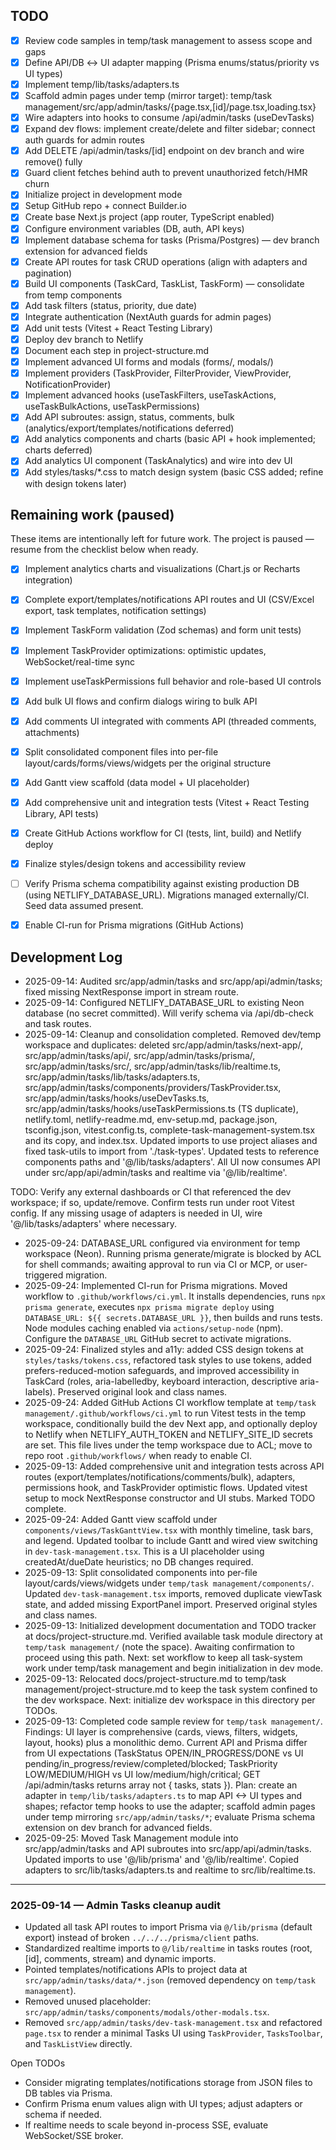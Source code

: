 ## TODO
- [x] Review code samples in temp/task management to assess scope and gaps
- [x] Define API/DB ↔ UI adapter mapping (Prisma enums/status/priority vs UI types)
- [x] Implement temp/lib/tasks/adapters.ts
- [x] Scaffold admin pages under temp (mirror target): temp/task management/src/app/admin/tasks/{page.tsx,[id]/page.tsx,loading.tsx}
- [x] Wire adapters into hooks to consume /api/admin/tasks (useDevTasks)
- [x] Expand dev flows: implement create/delete and filter sidebar; connect auth guards for admin routes
- [x] Add DELETE /api/admin/tasks/[id] endpoint on dev branch and wire remove() fully
- [x] Guard client fetches behind auth to prevent unauthorized fetch/HMR churn
- [x] Initialize project in development mode
- [x] Setup GitHub repo + connect Builder.io
- [x] Create base Next.js project (app router, TypeScript enabled)
- [x] Configure environment variables (DB, auth, API keys)
- [x] Implement database schema for tasks (Prisma/Postgres) — dev branch extension for advanced fields
- [x] Create API routes for task CRUD operations (align with adapters and pagination)
- [x] Build UI components (TaskCard, TaskList, TaskForm) — consolidate from temp components
- [x] Add task filters (status, priority, due date)
- [x] Integrate authentication (NextAuth guards for admin pages)
- [x] Add unit tests (Vitest + React Testing Library)
- [x] Deploy dev branch to Netlify
- [x] Document each step in project-structure.md
- [x] Implement advanced UI forms and modals (forms/, modals/)
- [x] Implement providers (TaskProvider, FilterProvider, ViewProvider, NotificationProvider)
- [x] Implement advanced hooks (useTaskFilters, useTaskActions, useTaskBulkActions, useTaskPermissions)
- [x] Add API subroutes: assign, status, comments, bulk (analytics/export/templates/notifications deferred)
- [x] Add analytics components and charts (basic API + hook implemented; charts deferred)
- [x] Add analytics UI component (TaskAnalytics) and wire into dev UI
- [x] Add styles/tasks/*.css to match design system (basic CSS added; refine with design tokens later)

## Remaining work (paused)
These items are intentionally left for future work. The project is paused — resume from the checklist below when ready.

- [x] Implement analytics charts and visualizations (Chart.js or Recharts integration)
- [x] Complete export/templates/notifications API routes and UI (CSV/Excel export, task templates, notification settings)
- [x] Implement TaskForm validation (Zod schemas) and form unit tests)
- [x] Implement TaskProvider optimizations: optimistic updates, WebSocket/real-time sync
- [x] Implement useTaskPermissions full behavior and role-based UI controls
- [x] Add bulk UI flows and confirm dialogs wiring to bulk API
- [x] Add comments UI integrated with comments API (threaded comments, attachments)
- [x] Split consolidated component files into per-file layout/cards/forms/views/widgets per the original structure
- [x] Add Gantt view scaffold (data model + UI placeholder)
- [x] Add comprehensive unit and integration tests (Vitest + React Testing Library, API tests)
- [x] Create GitHub Actions workflow for CI (tests, lint, build) and Netlify deploy
- [x] Finalize styles/design tokens and accessibility review
- [ ] Verify Prisma schema compatibility against existing production DB (using NETLIFY_DATABASE_URL). Migrations managed externally/CI. Seed data assumed present.
- [x] Enable CI-run for Prisma migrations (GitHub Actions)


## Development Log
- 2025-09-14: Audited src/app/admin/tasks and src/app/api/admin/tasks; fixed missing NextResponse import in stream route.
- 2025-09-14: Configured NETLIFY_DATABASE_URL to existing Neon database (no secret committed). Will verify schema via /api/db-check and task routes.
- 2025-09-14: Cleanup and consolidation completed. Removed dev/temp workspace and duplicates: deleted src/app/admin/tasks/next-app/, src/app/admin/tasks/api/, src/app/admin/tasks/prisma/, src/app/admin/tasks/src/, src/app/admin/tasks/lib/realtime.ts, src/app/admin/tasks/lib/tasks/adapters.ts, src/app/admin/tasks/components/providers/TaskProvider.tsx, src/app/admin/tasks/hooks/useDevTasks.ts, src/app/admin/tasks/hooks/useTaskPermissions.ts (TS duplicate), netlify.toml, netlify-readme.md, env-setup.md, package.json, tsconfig.json, vitest.config.ts, complete-task-management-system.tsx and its copy, and index.tsx. Updated imports to use project aliases and fixed task-utils to import from './task-types'. Updated tests to reference components paths and '@/lib/tasks/adapters'. All UI now consumes API under src/app/api/admin/tasks and realtime via '@/lib/realtime'.

TODO: Verify any external dashboards or CI that referenced the dev workspace; if so, update/remove. Confirm tests run under root Vitest config. If any missing usage of adapters is needed in UI, wire '@/lib/tasks/adapters' where necessary.
- 2025-09-24: DATABASE_URL configured via environment for temp workspace (Neon). Running prisma generate/migrate is blocked by ACL for shell commands; awaiting approval to run via CI or MCP, or user-triggered migration.
- 2025-09-24: Implemented CI-run for Prisma migrations. Moved workflow to `.github/workflows/ci.yml`. It installs dependencies, runs `npx prisma generate`, executes `npx prisma migrate deploy` using `DATABASE_URL: ${{ secrets.DATABASE_URL }}`, then builds and runs tests. Node modules caching enabled via `actions/setup-node` (npm). Configure the `DATABASE_URL` GitHub secret to activate migrations.
- 2025-09-24: Finalized styles and a11y: added CSS design tokens at `styles/tasks/tokens.css`, refactored task styles to use tokens, added prefers-reduced-motion safeguards, and improved accessibility in TaskCard (roles, aria-labelledby, keyboard interaction, descriptive aria-labels). Preserved original look and class names.
- 2025-09-24: Added GitHub Actions CI workflow template at `temp/task management/.github/workflows/ci.yml` to run Vitest tests in the temp workspace, conditionally build the dev Next app, and optionally deploy to Netlify when NETLIFY_AUTH_TOKEN and NETLIFY_SITE_ID secrets are set. This file lives under the temp workspace due to ACL; move to repo root `.github/workflows/` when ready to enable CI.
- 2025-09-13: Added comprehensive unit and integration tests across API routes (export/templates/notifications/comments/bulk), adapters, permissions hook, and TaskProvider optimistic flows. Updated vitest setup to mock NextResponse constructor and UI stubs. Marked TODO complete.
- 2025-09-24: Added Gantt view scaffold under `components/views/TaskGanttView.tsx` with monthly timeline, task bars, and legend. Updated toolbar to include Gantt and wired view switching in `dev-task-management.tsx`. This is a UI placeholder using createdAt/dueDate heuristics; no DB changes required.
- 2025-09-13: Split consolidated components into per-file layout/cards/views/widgets under `temp/task management/components/`. Updated `dev-task-management.tsx` imports, removed duplicate viewTask state, and added missing ExportPanel import. Preserved original styles and class names.
- 2025-09-13: Initialized development documentation and TODO tracker at docs/project-structure.md. Verified available task module directory at `temp/task management/` (note the space). Awaiting confirmation to proceed using this path. Next: set workflow to keep all task-system work under temp/task management and begin initialization in dev mode.
- 2025-09-13: Relocated docs/project-structure.md to temp/task management/project-structure.md to keep the task system confined to the dev workspace. Next: initialize dev workspace in this directory per TODOs.
- 2025-09-13: Completed code sample review for `temp/task management/`. Findings: UI layer is comprehensive (cards, views, filters, widgets, layout, hooks) plus a monolithic demo. Current API and Prisma differ from UI expectations (TaskStatus OPEN/IN_PROGRESS/DONE vs UI pending/in_progress/review/completed/blocked; TaskPriority LOW/MEDIUM/HIGH vs UI low/medium/high/critical; GET /api/admin/tasks returns array not { tasks, stats }). Plan: create an adapter in `temp/lib/tasks/adapters.ts` to map API <-> UI types and shapes; refactor temp hooks to use the adapter; scaffold admin pages under temp mirroring `src/app/admin/tasks/*`; evaluate Prisma schema extension on dev branch for advanced fields.
- 2025-09-25: Moved Task Management module into src/app/admin/tasks and API subroutes into src/app/api/admin/tasks. Updated imports to use '@/lib/prisma' and '@/lib/realtime'. Copied adapters to src/lib/tasks/adapters.ts and realtime to src/lib/realtime.ts.

---
### 2025-09-14 — Admin Tasks cleanup audit
- Updated all task API routes to import Prisma via `@/lib/prisma` (default export) instead of broken `../../../prisma/client` paths.
- Standardized realtime imports to `@/lib/realtime` in tasks routes (root, [id], comments, stream) and dynamic imports.
- Pointed templates/notifications APIs to project data at `src/app/admin/tasks/data/*.json` (removed dependency on `temp/task management`).
- Removed unused placeholder: `src/app/admin/tasks/components/modals/other-modals.tsx`.
- Removed `src/app/admin/tasks/dev-task-management.tsx` and refactored `page.tsx` to render a minimal Tasks UI using `TaskProvider`, `TasksToolbar`, and `TaskListView` directly.

Open TODOs
- Consider migrating templates/notifications storage from JSON files to DB tables via Prisma.
- Confirm Prisma enum values align with UI types; adjust adapters or schema if needed.
- If realtime needs to scale beyond in-process SSE, evaluate WebSocket/SSE broker.
